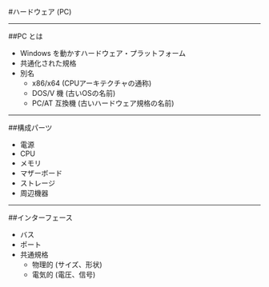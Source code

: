 #ハードウェア (PC)

---

##PC とは

- Windows を動かすハードウェア・プラットフォーム
- 共通化された規格
- 別名
    - x86/x64 (CPUアーキテクチャの通称)
    - DOS/V 機 (古いOSの名前)
    - PC/AT 互換機 (古いハードウェア規格の名前)

---

##構成パーツ

- 電源
- CPU
- メモリ
- マザーボード
- ストレージ
- 周辺機器

---

##インターフェース

- バス
- ポート
- 共通規格
    - 物理的 (サイズ、形状)
    - 電気的 (電圧、信号)
